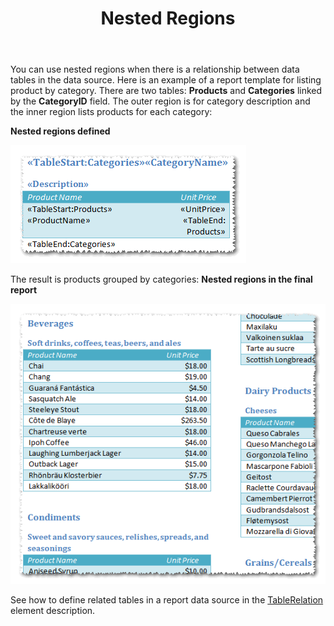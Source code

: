 ﻿---
title: Nested Regions
second_title: Aspose.Words for SharePoint
articleTitle: Nested Regions
linktitle: Nested Regions
description: "Nested regions feature details of the Aspose.Words for SharePoint."
type: docs
weight: 40
url: /sharepoint/nested-regions/
---

You can use nested regions when there is a relationship between data tables in the data source. Here is an example of a report template for listing product by category. There are two tables: **Products** and **Categories** linked by the **CategoryID** field. The outer region is for category description and the inner region lists products for each category: 

**Nested regions defined** 

![todo:image_alt_text](nested-regions-1.png)



The result is products grouped by categories: 
**Nested regions in the final report** 

![todo:image_alt_text](nested-regions-2.png)

See how to define related tables in a report data source in the [TableRelation](/words/sharepoint/tablerelation-element/) element description.
